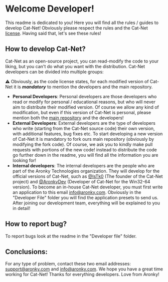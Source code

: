 # Welcome Developer!
This readme is dedicated to you! Here you will find all the rules / guides to develop Cat-Net!
Obviously please respect the rules and the Cat-Net [license](https://github.com/AronkyTechnologies/Cat-Net/blob/main/LICENCE). Having said that, let's see these rules!
## How to develop Cat-Net?
Cat-Net as an open-source project, you can read-modify the code to your liking, but you can't do what you want with the distribution. Cat-Net developers can be divided into multiple groups:

⚠️ Obviously, as the code license states, for each modified version of Cat-Net it is ***mandatory*** to mention the developers and the main repository.

- **Personal Developers**:
Personal developers are those developers who read or modify for personal / educational reasons, but who will never aim to distribute their modified version. Of course we allow any kind of modification, but even if this version of Cat-Net is personal, please mention both the [main repository](https://github.com/AronkyTechnologies/Cat-Net) and the developers!
- **External Developers**: 
External developers are the type of developers who write (starting from the Cat-Net source code) their own version, with additional features, bug fixes etc. To start developing a new version of Cat-Net it is mandatory to fork ours main repository (obviously by modifying the fork code). Of course, we ask you to kindly make pull requests with portions of the new code! instead to distribute the code go further down in the readme, you will find all the information you are looking for!
- **Internal developers**:
The internal developers are the people who are part of the Aronky Technologies organization. They will develop for the official versions of Cat-Net, such as [@IsTk0](https://github.com/IsTk0) (The founder of the Cat-Net project) and [@AronkyDev](https://github.com/AronkyDev) (Developer of Cat-Net for the Win32-64 version). To become an in-house Cat-Net developer, you must first write an application to this email [info@aronky.com](mailto:info@aronky.com). Obviously in the "Developer File" folder you will find the application presets to send us. After joining our development team, everything will be explained to you in detail!

## How to report bug?
To report bugs look at the readme in the "Developer file" folder.

## Conclusions:
For any type of problem, contact these two email addresses: [support@aronky.com](mailto:support@aronky.com) and [info@aronky.com](mailto:info@aronky.com). We hope you have a great time working for Cat-Net! Thanks for everything developers. Love from Aronky!
